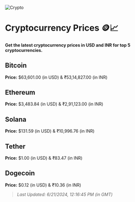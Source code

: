 
![Crypto](https://www.techguide.com.au/wp-content/uploads/2020/11/crypto3.jpeg)

# Cryptocurrency Prices 🪙📈

#### Get the latest cryptocurrency prices in USD and INR for top 5 cryptocurrencies.

## Bitcoin

**Price:** $63,601.00 (in USD) & ₹53,14,827.00 (in INR)

## Ethereum

**Price:** $3,483.84 (in USD) & ₹2,91,123.00 (in INR)

## Solana

**Price:** $131.59 (in USD) & ₹10,996.76 (in INR)

## Tether

**Price:** $1.00 (in USD) & ₹83.47 (in INR)

## Dogecoin

**Price:** $0.12 (in USD) & ₹10.36 (in INR)

> _Last Updated: 6/21/2024, 12:16:45 PM (in GMT)_
